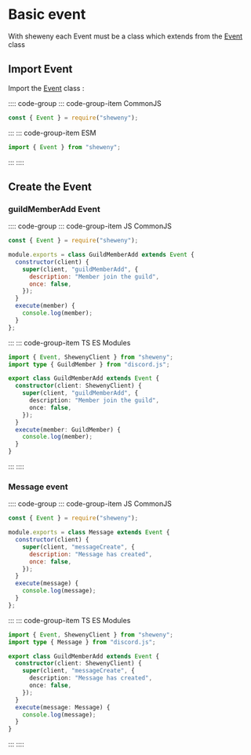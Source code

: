 # Basic event

With sheweny each Event must be a class which extends from the [Event](../../doc/structures/Event.md) class

## Import Event

Import the [Event](../../doc/structures/Event.md) class :

:::: code-group
::: code-group-item CommonJS

```js
const { Event } = require("sheweny");
```

:::
::: code-group-item ESM

```js
import { Event } from "sheweny";
```

:::
::::

## Create the Event

### guildMemberAdd Event

:::: code-group
::: code-group-item JS CommonJS

```js
const { Event } = require("sheweny");

module.exports = class GuildMemberAdd extends Event {
  constructor(client) {
    super(client, "guildMemberAdd", {
      description: "Member join the guild",
      once: false,
    });
  }
  execute(member) {
    console.log(member);
  }
};
```

:::
::: code-group-item TS ES Modules

```ts
import { Event, ShewenyClient } from "sheweny";
import type { GuildMember } from "discord.js";

export class GuildMemberAdd extends Event {
  constructor(client: ShewenyClient) {
    super(client, "guildMemberAdd", {
      description: "Member join the guild",
      once: false,
    });
  }
  execute(member: GuildMember) {
    console.log(member);
  }
}
```

:::
::::

### Message event

:::: code-group
::: code-group-item JS CommonJS

```js
const { Event } = require("sheweny");

module.exports = class Message extends Event {
  constructor(client) {
    super(client, "messageCreate", {
      description: "Message has created",
      once: false,
    });
  }
  execute(message) {
    console.log(message);
  }
};
```

:::
::: code-group-item TS ES Modules

```ts
import { Event, ShewenyClient } from "sheweny";
import type { Message } from "discord.js";

export class GuildMemberAdd extends Event {
  constructor(client: ShewenyClient) {
    super(client, "messageCreate", {
      description: "Message has created",
      once: false,
    });
  }
  execute(message: Message) {
    console.log(message);
  }
}
```

:::
::::
